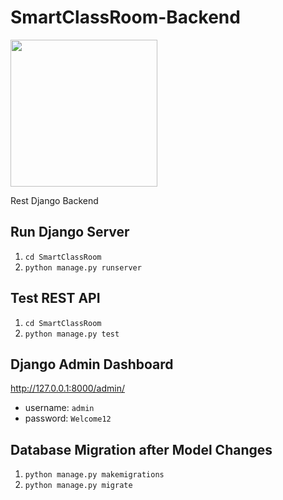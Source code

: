 # SmartClassRoom-Backend 

<img src="https://user-images.githubusercontent.com/32195170/166079709-4a57ce5f-a0fa-4a98-8f06-88b81d868cfe.png" width="auto" height="235">

Rest Django Backend

## Run Django Server
1. `cd SmartClassRoom`
2. `python manage.py runserver`

## Test REST API
1. `cd SmartClassRoom`
2. `python manage.py test`

## Django Admin Dashboard
http://127.0.0.1:8000/admin/

- username: `admin`
- password: `Welcome12`

## Database Migration after Model Changes

1. `python manage.py makemigrations`
2. `python manage.py migrate`
